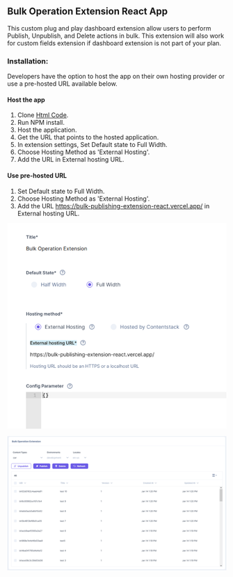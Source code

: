## Bulk Operation Extension React App
This custom plug and play dashboard extension allow users to perform Publish, Unpublish, and Delete actions in bulk. This extension will also work for custom fields extension if dashboard extension is not part of your plan.

### Installation:
Developers have the option to host the app on their own hosting provider or use a pre-hosted URL available below.

#### Host the app
1. Clone [Html Code](https://github.com/Contentstack-Solutions/bulk-operation-extension-react.git).
2. Run NPM install.
3. Host the application.
4. Get the URL that points to the hosted application.
5. In extension settings,  Set Default state to Full Width.
6. Choose Hosting Method as 'External Hosting'.
7. Add the URL in External hosting URL.

#### Use pre-hosted URL
1. Set Default state to Full Width.
2. Choose Hosting Method as 'External Hosting'.
3. Add the URL https://bulk-publishing-extension-react.vercel.app/ in External hosting URL.

![Docx_to_HTML](https://github.com/Contentstack-Solutions/some-extensions/blob/main/assets/bulk-operation-extension-settings.png)

![Docx_to_HTML](https://github.com/Contentstack-Solutions/some-extensions/blob/main/assets/bulk-operation-extension.png) 

